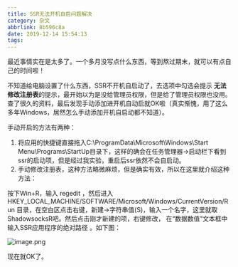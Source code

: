 ```yaml
---
title: SSR无法开机自启问题解决
category: 杂文
abbrlink: 8b596c8a
date: 2019-12-14 15:54:13
tags:
---
```


最近事情实在是太多了。一个多月没写点什么东西，等到熬过期末，就可以有点自己的时间啦！

不知道给电脑设置了什么东西，SSR不开机自启动了，去选项中勾选会提示 **无法修改注册表**的提示，最开始以为是没给管理员权限，但是给了管理员权限也没用。查了很久的资料，最后发现手动添加进开机自动启就OK啦（真实惭愧，用了这么多年Windows，居然怎么手动添加开机自启动都不知道）。

手动开启的方法有两种：

1. 将应用的快捷键直接拖入C:\ProgramData\Microsoft\Windows\Start Menu\Programs\StartUp目录下，这样的确会在任务管理器->启动栏下看到ssr的启动项，但是经过我实验，重启后ssr依然不会自启动。
2. 手动修改注册表，这种方法略微麻烦，但是确实有效，所以在这里就介绍这种方法：

按下Win+R，输入 regedit ，然后进入 HKEY_LOCAL_MACHINE/SOFTWARE/Microsoft/Windows/CurrentVersion/Run 目录，在空白区点击右键，新建->字符串值(S)，输入一个名字，这里就取ShadowsocksR吧。然后点击刚才新建的项，右键修改， 在“数据数值”文本框中输入SSR应用程序的绝对路径 。如下图：

![image.png](https://upload-images.jianshu.io/upload_images/3213538-dd9657946d5257c1.png?imageMogr2/auto-orient/strip%7CimageView2/2/w/1240)

现在就OK了。





